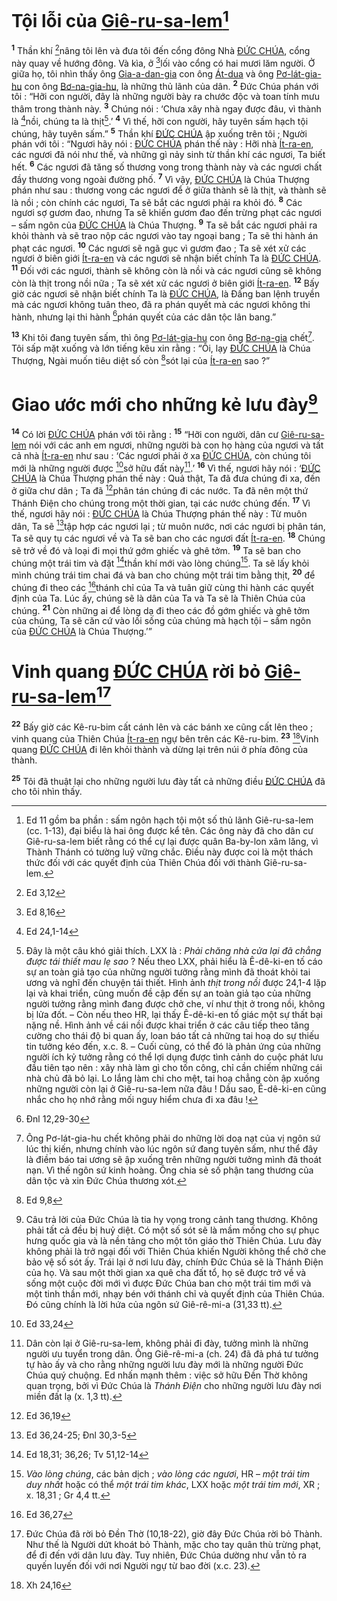 # Tội lỗi của [Giê-ru-sa-lem]()[^1-ad5b2185-6669-4021-8eee-2981fefb2f1c]

<sup><b>1</b></sup> Thần khí [^1@-ad5b2185-6669-4021-8eee-2981fefb2f1c]nâng tôi lên và đưa tôi đến cổng đông Nhà [ĐỨC CHÚA](), cổng này quay về hướng đông. Và kìa, ở [^2@-ad5b2185-6669-4021-8eee-2981fefb2f1c]lối vào cổng có hai mươi lăm người. Ở giữa họ, tôi nhìn thấy ông [Gia-a-dan-gia]() con ông [Át-dua]() và ông [Pơ-lát-gia-hu]() con ông [Bơ-na-gia-hu](), là những thủ lãnh của dân. <sup><b>2</b></sup> Đức Chúa phán với tôi : “Hỡi con người, đây là những người bày ra chước độc và toan tính mưu thâm trong thành này. <sup><b>3</b></sup> Chúng nói : ‘Chưa xây nhà ngay được đâu, vì thành là [^3@-ad5b2185-6669-4021-8eee-2981fefb2f1c]nồi, chúng ta là thịt[^2-ad5b2185-6669-4021-8eee-2981fefb2f1c].’ <sup><b>4</b></sup> Vì thế, hỡi con người, hãy tuyên sấm hạch tội chúng, hãy tuyên sấm.” <sup><b>5</b></sup> Thần khí [ĐỨC CHÚA]() ập xuống trên tôi ; Người phán với tôi : “Ngươi hãy nói : [ĐỨC CHÚA]() phán thế này : Hỡi nhà [Ít-ra-en](), các ngươi đã nói như thế, và những gì nảy sinh từ thần khí các ngươi, Ta biết hết. <sup><b>6</b></sup> Các ngươi đã tăng số thương vong trong thành này và các ngươi chất đầy thương vong ngoài đường phố. <sup><b>7</b></sup> Vì vậy, [ĐỨC CHÚA]() là Chúa Thượng phán như sau : thương vong các ngươi để ở giữa thành sẽ là thịt, và thành sẽ là nồi ; còn chính các ngươi, Ta sẽ bắt các ngươi phải ra khỏi đó. <sup><b>8</b></sup> Các ngươi sợ gươm đao, nhưng Ta sẽ khiến gươm đao đến trừng phạt các ngươi – sấm ngôn của [ĐỨC CHÚA]() là Chúa Thượng. <sup><b>9</b></sup> Ta sẽ bắt các ngươi phải ra khỏi thành và sẽ trao nộp các ngươi vào tay ngoại bang ; Ta sẽ thi hành án phạt các ngươi. <sup><b>10</b></sup> Các ngươi sẽ ngã gục vì gươm đao ; Ta sẽ xét xử các ngươi ở biên giới [Ít-ra-en]() và các ngươi sẽ nhận biết chính Ta là [ĐỨC CHÚA](). <sup><b>11</b></sup> Đối với các ngươi, thành sẽ không còn là nồi và các ngươi cũng sẽ không còn là thịt trong nồi nữa ; Ta sẽ xét xử các ngươi ở biên giới [Ít-ra-en](). <sup><b>12</b></sup> Bấy giờ các ngươi sẽ nhận biết chính Ta là [ĐỨC CHÚA](), là Đấng ban lệnh truyền mà các ngươi không tuân theo, đã ra phán quyết mà các ngươi không thi hành, nhưng lại thi hành [^4@-ad5b2185-6669-4021-8eee-2981fefb2f1c]phán quyết của các dân tộc lân bang.”

<sup><b>13</b></sup> Khi tôi đang tuyên sấm, thì ông [Pơ-lát-gia-hu]() con ông [Bơ-na-gia]() chết[^3-ad5b2185-6669-4021-8eee-2981fefb2f1c]. Tôi sấp mặt xuống và lớn tiếng kêu xin rằng : “Ôi, lạy [ĐỨC CHÚA]() là Chúa Thượng, Ngài muốn tiêu diệt số còn [^5@-ad5b2185-6669-4021-8eee-2981fefb2f1c]sót lại của [Ít-ra-en]() sao ?”

# Giao ước mới cho những kẻ lưu đày[^4-ad5b2185-6669-4021-8eee-2981fefb2f1c]

<sup><b>14</b></sup> Có lời [ĐỨC CHÚA]() phán với tôi rằng : <sup><b>15</b></sup> “Hỡi con người, dân cư [Giê-ru-sa-lem]() nói với các anh em ngươi, những người bà con họ hàng của ngươi và tất cả nhà [Ít-ra-en]() như sau : ‘Các ngươi phải ở xa [ĐỨC CHÚA](), còn chúng tôi mới là những người được [^6@-ad5b2185-6669-4021-8eee-2981fefb2f1c]sở hữu đất này[^5-ad5b2185-6669-4021-8eee-2981fefb2f1c].’ <sup><b>16</b></sup> Vì thế, ngươi hãy nói : ‘[ĐỨC CHÚA]() là Chúa Thượng phán thế này : Quả thật, Ta đã đưa chúng đi xa, đến ở giữa chư dân ; Ta đã [^7@-ad5b2185-6669-4021-8eee-2981fefb2f1c]phân tán chúng đi các nước. Ta đã nên một thứ Thánh Điện cho chúng trong một thời gian, tại các nước chúng đến. <sup><b>17</b></sup> Vì thế, ngươi hãy nói : [ĐỨC CHÚA]() là Chúa Thượng phán thế này : Từ muôn dân, Ta sẽ [^8@-ad5b2185-6669-4021-8eee-2981fefb2f1c]tập hợp các ngươi lại ; từ muôn nước, nơi các ngươi bị phân tán, Ta sẽ quy tụ các ngươi về và Ta sẽ ban cho các ngươi đất [Ít-ra-en](). <sup><b>18</b></sup> Chúng sẽ trở về đó và loại đi mọi thứ gớm ghiếc và ghê tởm. <sup><b>19</b></sup> Ta sẽ ban cho chúng một trái tim và đặt [^9@-ad5b2185-6669-4021-8eee-2981fefb2f1c]thần khí mới vào lòng chúng[^6-ad5b2185-6669-4021-8eee-2981fefb2f1c]. Ta sẽ lấy khỏi mình chúng trái tim chai đá và ban cho chúng một trái tim bằng thịt, <sup><b>20</b></sup> để chúng đi theo các [^10@-ad5b2185-6669-4021-8eee-2981fefb2f1c]thánh chỉ của Ta và tuân giữ cùng thi hành các quyết định của Ta. Lúc ấy, chúng sẽ là dân của Ta và Ta sẽ là Thiên Chúa của chúng. <sup><b>21</b></sup> Còn những ai để lòng dạ đi theo các đồ gớm ghiếc và ghê tởm của chúng, Ta sẽ căn cứ vào lối sống của chúng mà hạch tội – sấm ngôn của [ĐỨC CHÚA]() là Chúa Thượng.’”

# Vinh quang [ĐỨC CHÚA]() rời bỏ [Giê-ru-sa-lem]()[^7-ad5b2185-6669-4021-8eee-2981fefb2f1c]

<sup><b>22</b></sup> Bấy giờ các Kê-ru-bim cất cánh lên và các bánh xe cũng cất lên theo ; vinh quang của Thiên Chúa [Ít-ra-en]() ngự bên trên các Kê-ru-bim. <sup><b>23</b></sup> [^11@-ad5b2185-6669-4021-8eee-2981fefb2f1c]Vinh quang [ĐỨC CHÚA]() đi lên khỏi thành và dừng lại trên núi ở phía đông của thành.

<sup><b>25</b></sup> Tôi đã thuật lại cho những người lưu đày tất cả những điều [ĐỨC CHÚA]() đã cho tôi nhìn thấy.

[^1-ad5b2185-6669-4021-8eee-2981fefb2f1c]: Ed 11 gồm ba phần : sấm ngôn hạch tội một số thủ lãnh Giê-ru-sa-lem (cc. 1-13), đại biểu là hai ông được kể tên. Các ông này đã cho dân cư Giê-ru-sa-lem biết rằng có thể cự lại được quân Ba-by-lon xâm lăng, vì Thành Thánh có tường luỹ vững chắc. Điều này được coi là một thách thức đối với các quyết định của Thiên Chúa đối với thành Giê-ru-sa-lem.

[^2-ad5b2185-6669-4021-8eee-2981fefb2f1c]:
    Đây là một câu khó giải thích. LXX là : _Phải chăng nhà cửa lại đã chẳng được tái thiết mau lẹ sao_ ? Nếu theo LXX, phải hiểu là Ê-dê-ki-en tố cáo sự an toàn giả tạo của những người tưởng rằng mình đã thoát khỏi tai ương và nghĩ đến chuyện tái thiết. Hình ảnh _thịt trong nồi_ được 24,1-4 lặp lại và khai triển, cũng muốn đề cập đến sự an toàn giả tạo của những người tưởng rằng mình đang được chở che, ví như thịt ở trong nồi, không bị lửa đốt. – Còn nếu theo HR, lại thấy Ê-dê-ki-en tố giác một sự thất bại nặng nề. Hình ảnh về cái nồi được khai triển ở các câu tiếp theo tăng cường cho thái độ bi quan ấy, loan báo tất cả những tai hoạ do sự thiếu tin tưởng kéo đến, x.c. 8. – Cuối cùng, có thể đó là phản ứng của những người ích kỷ tưởng rằng có thể lợi dụng được tình cảnh do cuộc phát lưu đầu tiên tạo nên : xây nhà làm gì cho tốn công, chỉ cần chiếm những cái nhà chủ đã bỏ lại. Lo lắng làm chi cho mệt, tai hoạ chẳng còn ập xuống những người còn lại ở Giê-ru-sa-lem nữa đâu ! Dầu sao, Ê-dê-ki-en cũng nhắc cho họ nhớ rằng mối nguy hiểm chưa đi xa đâu !
    [^3-ad5b2185-6669-4021-8eee-2981fefb2f1c]: Ông Pơ-lát-gia-hu chết không phải do những lời doạ nạt của vị ngôn sứ lúc thị kiến, nhưng chính vào lúc ngôn sứ đang tuyên sấm, như thể đây là điềm báo tai ương sẽ ập xuống trên những người tưởng mình đã thoát nạn. Vì thế ngôn sứ kinh hoàng. Ông chia sẻ số phận tang thương của dân tộc và xin Đức Chúa thương xót.
    [^4-ad5b2185-6669-4021-8eee-2981fefb2f1c]: Câu trả lời của Đức Chúa là tia hy vọng trong cảnh tang thương. Không phải tất cả đều bị huỷ diệt. Có một số sót sẽ là mầm mống cho sự phục hưng quốc gia và là nền tảng cho một tôn giáo thờ Thiên Chúa. Lưu đày không phải là trở ngại đối với Thiên Chúa khiến Người không thể chở che bảo vệ số sót ấy. Trái lại ở nơi lưu đày, chính Đức Chúa sẽ là Thánh Điện của họ. Và sau một thời gian xa quê cha đất tổ, họ sẽ được trở về và sống một cuộc đời mới vì được Đức Chúa ban cho một trái tim mới và một tinh thần mới, nhạy bén với thánh chỉ và quyết định của Thiên Chúa. Đó cũng chính là lời hứa của ngôn sứ Giê-rê-mi-a (31,33 tt).
    [^5-ad5b2185-6669-4021-8eee-2981fefb2f1c]: Dân còn lại ở Giê-ru-sa-lem, không phải đi đày, tưởng mình là những người ưu tuyển trong dân. Ông Giê-rê-mi-a (ch. 24) đã đả phá tư tưởng tự hào ấy và cho rằng những người lưu đày mới là những người Đức Chúa quý chuộng. Ed nhấn mạnh thêm : việc sở hữu Đền Thờ không quan trọng, bởi vì Đức Chúa là _Thánh Điện_ cho những người lưu đày nơi miền đất lạ (x. 1,3 tt).
    [^6-ad5b2185-6669-4021-8eee-2981fefb2f1c]: _Vào lòng chúng_, các bản dịch ; _vào lòng các ngươi_, HR – _một trái tim duy nhất_ hoặc có thể _một trái tim khác_, LXX hoặc _một trái tim mới_, XR ; x. 18,31 ; Gr 4,4 tt.
    [^7-ad5b2185-6669-4021-8eee-2981fefb2f1c]: Đức Chúa đã rời bỏ Đền Thờ (10,18-22), giờ đây Đức Chúa rời bỏ Thành. Như thế là Người dứt khoát bỏ Thành, mặc cho tay quân thù trừng phạt, để đi đến với dân lưu đày. Tuy nhiên, Đức Chúa dường như vẫn tỏ ra quyến luyến đối với nơi Người ngự từ bao đời (x.c. 23).
    [^1@-ad5b2185-6669-4021-8eee-2981fefb2f1c]: Ed 3,12
    [^2@-ad5b2185-6669-4021-8eee-2981fefb2f1c]: Ed 8,16
    [^3@-ad5b2185-6669-4021-8eee-2981fefb2f1c]: Ed 24,1-14
    [^4@-ad5b2185-6669-4021-8eee-2981fefb2f1c]: Đnl 12,29-30
    [^5@-ad5b2185-6669-4021-8eee-2981fefb2f1c]: Ed 9,8
    [^6@-ad5b2185-6669-4021-8eee-2981fefb2f1c]: Ed 33,24
    [^7@-ad5b2185-6669-4021-8eee-2981fefb2f1c]: Ed 36,19
    [^8@-ad5b2185-6669-4021-8eee-2981fefb2f1c]: Ed 36,24-25; Đnl 30,3-5
    [^9@-ad5b2185-6669-4021-8eee-2981fefb2f1c]: Ed 18,31; 36,26; Tv 51,12-14
    [^10@-ad5b2185-6669-4021-8eee-2981fefb2f1c]: Ed 36,27
    [^11@-ad5b2185-6669-4021-8eee-2981fefb2f1c]: Xh 24,16
